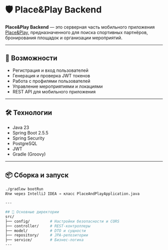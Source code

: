 # 🛡️ Place&Play Backend

**Place&Play Backend** — это серверная часть мобильного приложения [Place&Play](https://github.com/Olegator-IS/placeandplay), предназначенного для поиска спортивных партнёров, бронирования площадок и организации мероприятий.

---

## 🚀 Возможности

- Регистрация и вход пользователей
- Генерация и проверка JWT токенов
- Работа с профилями пользователей
- Управление мероприятиями и локациями
- REST API для мобильного приложения

---

## 🛠️ Технологии

- Java 23  
- Spring Boot 2.5.5  
- Spring Security  
- PostgreSQL  
- JWT  
- Gradle (Groovy)

---

## 📦 Сборка и запуск

```bash
./gradlew bootRun
Или через IntelliJ IDEA → класс PlaceAndPlayApplication.java

---

## 📁 Основные директории
src/
├── config/         # Настройки безопасности и CORS
├── controller/     # REST-контроллеры
├── model/          # DTO и сущности
├── repository/     # JPA-репозитории
├── service/        # Бизнес-логика
---

